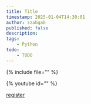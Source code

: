 ```yaml
---
title: Title
timestamp: 2025-01-04T14:30:01
author: szabgab
published: false
description:
tags:
    - Python
todo:
    - TODO
---
```


{% include file="" %}

{% youtube id="" %}

<a class="button is-primary" href="https://www.meetup.com/code-mavens/events/305045436/">register</a>
